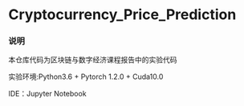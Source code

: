 # Cryptocurrency_Price_Prediction

### 说明
本仓库代码为区块链与数字经济课程报告中的实验代码


实验环境:Python3.6 + Pytorch 1.2.0 + Cuda10.0


IDE：Jupyter Notebook
